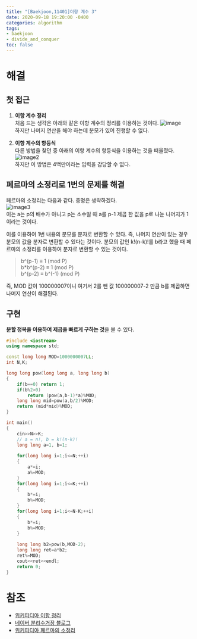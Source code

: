 ```yaml
---
title: "[Baekjoon,11401]이항 계수 3"
date: 2020-09-18 19:20:00 -0400
categories: algorithm 
tags:
- baekjoon 
- divide_and_conquer
toc: false
---
```

# 해결 
## 첫 접근  
1. **이항 계수 정리**  
처음 드는 생각은 아래와 같은 이항 계수의 정리를 이용하는 것이다. 
![image](https://wikimedia.org/api/rest_v1/media/math/render/svg/30122664d47cde4fb1089634fe21dfc520dde97d)  
하지만 나머지 연산을 해야 하는데 분모가 있어 진행할 수 없다. 

2. **이항 계수의 항등식**  
다른 방법을 찾던 중 아래의 이항 계수의 항등식을 이용하는 것을 떠올렸다.  
![image2](https://wikimedia.org/api/rest_v1/media/math/render/svg/32bb8ea0a099404ffeb791a9597857fbcc9fe53a)  
하지만 이 방법은 4백만이라는 입력을 감당할 수 없다.  

## 페르마의 소정리로 1번의 문제를 해결 
페르마의 소정리는 다음과 같다. 증명은 생략하겠다.  
![image3](https://wikimedia.org/api/rest_v1/media/math/render/svg/2149302899fcbf99c1b46c536549f7ed7b0a6b2b)  
이는 a는 p의 배수가 아니고 p는 소수일 때 a를 p-1 제곱 한 값을 p로 나눈 나머지가 1 이라는 것이다.  

이를 이용하여 1번 내용의 분모를 분자로 변환할 수 있다. 즉, 나머지 연산이 있는 경우 분모의 값을 분자로 변환할 수 있다는 것이다. 
분모의 값인 k!(n-k)!를 b라고 했을 때 페르마의 소정리를 이용하여 분자로 변환할 수 있는 것이다.  

> b^(p-1) ≡ 1 (mod P)  
> b*b^(p-2) ≡ 1 (mod P)  
> b^(p-2) ≡ b^(-1) (mod P)  

즉, MOD 값이 100000007이니 여기서 2를 뺀 값 100000007-2 만큼 b를 제곱하면 나머지 연산이 해결된다.  

## 구현 
**분할 정복을 이용하여 제곱을 빠르게 구하는 것**을 볼 수 있다. 
```cpp
#include <iostream>
using namespace std;

const long long MOD=1000000007LL;
int N,K;

long long pow(long long a, long long b)
{
    if(b==0) return 1;
    if(b%2>0) 
        return (pow(a,b-1)*a)%MOD;
    long long mid=pow(a,b/2)%MOD;
    return (mid*mid)%MOD;
}

int main()
{
    cin>>N>>K;
    // a = n!, b = k!(n-k)!
    long long a=1, b=1; 
    
    for(long long i=1;i<=N;++i)
    {
        a*=i;
        a%=MOD;
    }
    for(long long i=1;i<=K;++i)
    {
        b*=i;
        b%=MOD;
    }
    for(long long i=1;i<=N-K;++i)
    {
        b*=i;
        b%=MOD;
    }
    
    long long b2=pow(b,MOD-2);
    long long ret=a*b2;
    ret%=MOD;
    cout<<ret<<endl;
    return 0;
}

```

# 참조  
- [위키피디아 이항 정리](https://ko.wikipedia.org/wiki/%EC%9D%B4%ED%95%AD_%EC%A0%95%EB%A6%AC)  
- [네이버 분리수거장 블로그](https://m.blog.naver.com/hongjg3229/221650178981)  
- [위키피디아 페르마의 소정리](https://ko.wikipedia.org/wiki/%ED%8E%98%EB%A5%B4%EB%A7%88%EC%9D%98_%EC%86%8C%EC%A0%95%EB%A6%AC)
